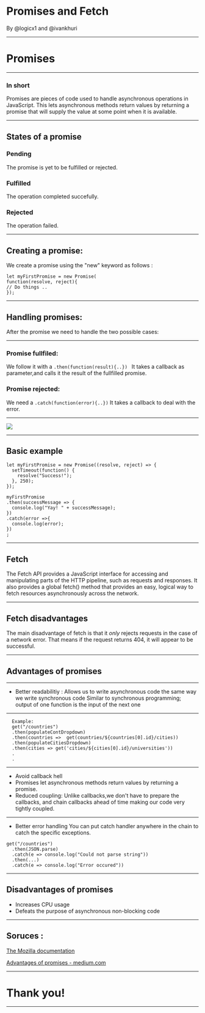 # Promises and Fetch
By @logicx1 and @ivankhuri

---


# Promises

---

### In short
Promises are pieces of code used to handle asynchronous operations in JavaScript. This lets asynchronous methods return values by returning a promise that will supply the value at some point when it is available.

---

## States of a promise
### Pending
The promise is yet to be fulfilled or rejected.
### Fulfilled
The operation completed succefully.
### Rejected
The operation failed.

---

## Creating a promise:
We create a promise using the "new" keyword as follows : 
```
let myFirstPromise = new Promise(
function(resolve, reject){
// Do things ..
});
```

---

## Handling promises:
After the promise we need to handle the two possible cases:

---

### Promise fullfiled:
We follow it with a `.then(function(result){..}) `
It takes a callback as parameter,and calls it the result of the fullfilled promise.
### Promise rejected:
We need a `.catch(function(error){..})` 
It takes a callback to deal with the error.

---

![](https://i.imgur.com/Bq2VB3U.png)

---

## Basic example
```
let myFirstPromise = new Promise((resolve, reject) => {
  setTimeout(function() {
    resolve("Success!");
  }, 250);
});

myFirstPromise
.then(successMessage => {
  console.log("Yay! " + successMessage);
})
.catch(error =>{
  console.log(error);
})
;
```

---

## Fetch

The Fetch API provides a JavaScript interface for accessing and manipulating parts of the HTTP pipeline, such as requests and responses. It also provides a global fetch() method that provides an easy, logical way to fetch resources asynchronously across the network.

---

## Fetch disadvantages

The main disadvantage of fetch is that it _only_ rejects requests in the case of a network error. That means if the request returns 404, it will appear to be successful.

---

## Advantages of promises

---

* Better readabilitiy : 
  Allows us to write asynchronous code the same way we write synchronous code
  Similar to synchronous programming; output of one function is the input of the next one
  

---

```
  Example:
  get("/countries")
  .then(populateContDropdown)
  .then(countries =>  get(countries/${countries[0].id}/cities))
  .then(populateCitiesDropdown)
  .then(cities => get('cities/${cities[0].id}/universities'))
  .
  .
```
  

---


* Avoid callback hell
* Promises let asynchronous methods return values by returning a promise.
* Reduced coupling:
  Unlike callbacks,we don't have to prepare the callbacks, and chain callbacks ahead of time making our code very tightly coupled.

---

* Better error handling
You can put catch handler anywhere in the chain to catch the specific exceptions.
```
get("/countries")
  .then(JSON.parse)
  .catch(e => console.log("Could not parse string"))
  .then(...)
  .catch(e => console.log("Error occured"))
```





---

## Disadvantages of promises

* Increases CPU usage
* Defeats the purpose of asynchronous non-blocking code


---

## Soruces : 

[The Mozilla documentation](https://developer.mozilla.org/en-US/docs/Web/JavaScript/Reference/Global_Objects/Promise)

[Advantages of promises - medium.com](https://medium.com/@mohsanriaz224/advantages-of-using-javascript-promises-dd45f72d1e49)


---

# Thank you!


---
